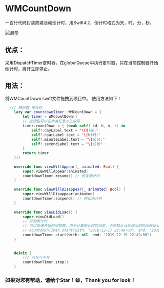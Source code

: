 # WMCountDown
一百行代码封装商城活动倒计时，用Swift4.2，倒计时格式为天，时，分，秒。

![展示](https://github.com/WinsonCheung/WMCountDown/blob/master/WMCounDown.gif)

## 优点：
采用DispatchTimer定时器，在globalQueue中执行定时器，只在当前控制器开始倒计时，离开立即停止。

## 用法：
将WMCountDown.swift文件拖拽到项目中。
使用方法如下：
```Swift
  /// 懒加载 倒计时
    lazy var countdownTimer: WMCountDown = {
        let timer = WMCountDown()
        // 此闭包可以在本类任意方法中写
        timer.countDown = { [weak self] (d, h, m, s) in
            self?.dayLabel.text = "\(d)天:"
            self?.hourLabel.text = "\(h)时:"
            self?.minuteLabel.text = "\(m)分:"
            self?.secondLabel.text = "\(s)秒"
        }
        return timer
    }()
    
    override func viewWillAppear(_ animated: Bool) {
        super.viewWillAppear(animated)
        countdownTimer.resume() // 恢复倒计时
    }
    
    override func viewWillDisappear(_ animated: Bool) {
        super.viewWillDisappear(animated)
        countdownTimer.suspend() // 停止倒计时
    }
    
    override func viewDidLoad() {
        super.viewDidLoad()
        // 开始倒计时
        // 可以传递开始时间参数，用于计算倒计时时间差，不传默认从系统当前时间开始计算时间差
        // countdownTimer.start(with: "2018-12-17 22:49:00", end: "2018-12-19 22:49:00")
        countdownTimer.start(with: nil, end: "2019-12-19 22:49:00")
    }
    
    
    deinit {
        /// 可写可不写
        countdownTimer.stop()
    }
```
### 如果对您有帮助，请给个Star！😄，Thank you for look！
